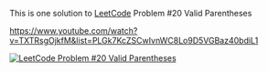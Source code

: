 This is one solution to [LeetCode](https://leetcode.com/) Problem #20 Valid Parentheses

https://www.youtube.com/watch?v=TXTRsgOjkfM&list=PLGk7KcZSCwIvnWC8Lo9D5VGBaz40bdiL1


[![LeetCode Problem #20 Valid Parentheses](https://img.youtube.com/vi/TXTRsgOjkfM&list=PLGk7KcZSCwIvnWC8Lo9D5VGBaz40bdiL1/0.jpg)](https://www.youtube.com/watch?v=TXTRsgOjkfM&list=PLGk7KcZSCwIvnWC8Lo9D5VGBaz40bdiL1)
